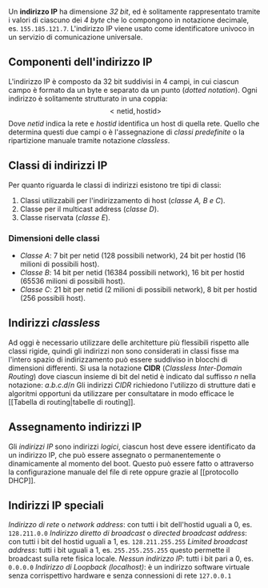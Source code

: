 Un __indirizzo IP__ ha dimensione _32 bit_, ed è solitamente rappresentato tramite i valori di ciascuno dei _4 byte_ che lo compongono in notazione decimale, es. `155.185.121.7`.
L'indirizzo IP viene usato come identificatore univoco in un servizio di comunicazione universale.

## Componenti dell'indirizzo IP
L'indirizzo IP è composto da 32 bit suddivisi in 4 campi, in cui ciascun campo è formato da un byte e separato da un punto (_dotted notation_).
Ogni indirizzo è solitamente strutturato in una coppia: $$ <\text{netid},\text{hostid}>$$
Dove _netid_ indica la rete e _hostid_ identifica un host di quella rete.
Quello che determina questi due campi o è l'assegnazione di _classi predefinite_ o la ripartizione manuale tramite notazione _classless_.

## Classi di indirizzi IP
Per quanto riguarda le classi di indirizzi esistono tre tipi di classi:
1. Classi utilizzabili per l'indirizzamento di host (_classe A, B e C_).
2. Classe per il multicast address (_classe D_).
3. Classe riservata (_classe E_).

### Dimensioni delle classi
- _Classe A_: 7 bit per netid (128 possibili network), 24 bit per hostid (16 milioni di possibili host).
- _Classe B_: 14 bit per netid (16384 possibili network), 16 bit per hostid (65536 milioni di possibili host).
- _Classe C_: 21 bit per netid (2 milioni di possibili network), 8 bit per hostid (256 possibili host).

## Indirizzi _classless_
Ad oggi è necessario utilizzare delle architetture più flessibili rispetto alle classi rigide, quindi gli indirizzi non sono considerati in classi fisse ma l'intero spazio di indirizzamento può essere suddiviso in blocchi di dimensioni differenti.
Si usa la notazione __CIDR__ (_Classless Inter-Domain Routing_) dove ciascun insieme di bit del netid è indicato dal suffisso $n$ nella notazione: $a.b.c.d/n$
Gli indirizzi _CIDR_ richiedono l'utilizzo di strutture dati e algoritmi opportuni da utilizzare per consultatare in modo efficace le [[Tabella di routing|tabelle di routing]].

## Assegnamento indirizzi IP
Gli _indirizzi IP_ sono indirizzi _logici_, ciascun host deve essere identificato da un indirizzo IP, che può essere assegnato o permanentemente o dinamicamente al momento del boot.
Questo può essere fatto o attraverso la configurazione manuale del file di rete oppure grazie al [[protocollo DHCP]].

## Indirizzi IP speciali
_Indirizzo di rete_ o _network address_: con tutti i bit dell'hostid uguali a 0, es. `128.211.0.0`
_Indirizzo diretto di broadcast_ o _directed broadcast address_: con tutti i bit del hostid uguali a 1, es. `128.211.255.255`
_Limited broadcast address_: tutti i bit uguali a 1, es. `255.255.255.255` questo permette il broadcast sulla rete fisica locale.
_Nessun indirizzo IP_: tutti i bit pari a 0, es. `0.0.0.0`
_Indirizzo di Loopback (localhost)_: è un indirizzo software virtuale senza corrispettivo hardware e senza connessioni di rete `127.0.0.1`
